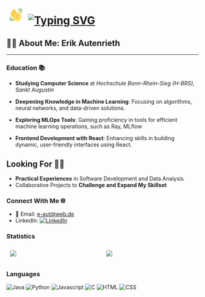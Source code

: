 # <img src="wave.gif" width="50px"> [![Typing SVG](https://readme-typing-svg.herokuapp.com?color=%2336BCF7&size=21&lines=Hello+and+welcome+to+my+profile)](https://git.io/typing-svg)

## 👨‍💻 About Me: Erik Autenrieth
---

### Education 📚
- **Studying Computer Science** at *Hochschule Bonn-Rhein-Sieg (H-BRS), Sankt Augustin*

- **Deepening Knowledge in Machine Learning**: Focusing on algorithms, neural networks, and data-driven solutions.
- **Exploring MLOps Tools**: Gaining proficiency in tools for efficient machine learning operations, such as Ray, MLflow
- **Frontend Development with React**: Enhancing skills in building dynamic, user-friendly interfaces using React.

## Looking For 🕵️‍♂️
- **Practical Experiences** in Software Development and Data Analysis
- Collaborative Projects to **Challenge and Expand My Skillset**

### Connect With Me 🌐
- 📧 Email: [e-aut@web.de](mailto:e-aut@web.de)
- LinkedIn: [![LinkedIn](https://img.shields.io/badge/-Erik_Autenrieth-blue?style=flat&logo=LinkedIn&logoColor=white)](https://www.linkedin.com/in/erik-autenrieth-b603a114a/)





### Statistics 
<!--
<a href="https://github.com/Datamics-Webinar">
  <img align="center" src="https://github-readme-stats.vercel.app/api?username=mastercheef&show_icons=true&theme=dark" />
</a>
[![Top Langs](https://github-readme-stats.vercel.app/api/top-langs/?username=mastercheef&theme=dark)](https://github.com/mastercheef/github-readme-stats)
   <p align="center">
   <!-- https://github.com/anuraghazra/github-readme-stats#deploy-on-your-own-vercel-instance -->


  
  <div style="display: flex; justify-content: center;">
  <div style="flex: 1; padding: 10px;">
    <a href="#">
      <img src="https://github-readme-stats.vercel.app/api?username=ErikAutenrieth&count_private=true&show_icons=true&theme=prussian">
    </a>
  </div>
  <div style="flex: 1; padding: 10px;">
    <a href="#">
      <img src="https://github-readme-stats.vercel.app/api/top-langs/?username=ErikAutenrieth&layout=compact&theme=prussian&langs_count=1000">
    </a>
  </div>
</div>

 



### Languages
 
 
 <p align="left">
  <img height="50px" src="https://www.crosssoft.de/wp-content/uploads/2019/03/java-icon.png" title="Java">
  <img height="50px" src="https://cdn3.iconfinder.com/data/icons/logos-and-brands-adobe/512/267_Python-512.png" title="Python">
  <img height="50px" src="https://icon-library.com/images/javascript-icon-png/javascript-icon-png-23.jpg" title="Javascript">
  <img height="50px" src="https://cdn.icon-icons.com/icons2/2415/PNG/512/c_original_logo_icon_146611.png" title="C">
  <img height="50px" src="https://cdn.pixabay.com/photo/2017/08/05/11/16/logo-2582748_960_720.png" title="HTML">
  <img height="50px" src="https://cdn.pixabay.com/photo/2017/08/05/11/16/logo-2582747_960_720.png" title="CSS">
 </p>


<!--
![Snake animation](https://github.com/AdrianoEscarabote/AdrianoEscarabote/blob/output/github-contribution-grid-snake.svg)


<!--
[![Top Langs](https://github-readme-stats.vercel.app/api/top-langs/?username=mastercheef&layout=compact)](https://github.com/mastercheef/github-readme-stats)
-->

<!--
**Mastercheef/Mastercheef** is a ✨ _special_ ✨ repository because its `README.md` (this file) appears on your GitHub profile.

Here are some ideas to get you started:

- 🔭 I’m currently working on ...
- 🌱 I’m currently learning ...
- 👯 I’m looking to collaborate on ...
- 🤔 I’m looking for help with ...
- 💬 Ask me about ...
- 📫 How to reach me: ...
- 😄 Pronouns: ...
- ⚡ Fun fact: ...
-->
